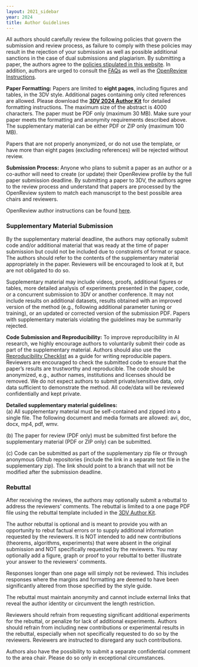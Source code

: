 ```yaml
---
layout: 2021_sidebar
year: 2024
title: Author Guidelines
---
```


All authors should carefully review the following policies that govern the submission and review process,
as failure to comply with these policies may result in the rejection of your submission as well as possible additional sanctions in the case of dual submissions and plagiarism.
By submitting a paper, the authors agree to the [policies stipulated in this website]({{site.url}}/{{page.year}}/policies).
In addition, authors are urged to consult the [FAQs]({{site.url}}/{{page.year}}/author-faq) as well as the [OpenReview Instructions]({{site.url}}/{{page.year}}/author-instructions).

**Paper Formatting:**
Papers are limited to **eight pages**, including figures and tables, in the 3DV style.
Additional pages containing only cited references are allowed.
Please download the **[3DV 2024 Author Kit]({{site.url}}/files/{{page.year}}/3dv{{page.year}}-author_kit.zip)** for detailed formatting instructions. 
The maximum size of the abstract is 4000 characters.
The paper must be PDF only (maximum 30 MB). Make sure your paper meets the formatting and anonymity requirements described above.
The supplementary material can be either PDF or ZIP only (maximum 100 MB).

Papers that are not properly anonymized, or do not use the template, or have more than eight pages (excluding references) will be rejected without review.

**Submission Process:**
Anyone who plans to submit a paper as an author or a co-author will need to create (or update) their OpenReview profile by the full paper submission deadline.
By submitting a paper to 3DV, the authors agree to the review process and understand that papers are processed by the OpenReview system to match each manuscript to the best possible area chairs and reviewers.

OpenReview author instructions can be found [here]({{site.url}}/{{page.year}}/author-instructions/).

### Supplementary Material Submission
By the supplementary material deadline, the authors may optionally submit code and/or additional material that was ready at the time of paper submission but could not be included due to constraints of format or space.
The authors should refer to the contents of the supplementary material appropriately in the paper. Reviewers will be encouraged to look at it, but are not obligated to do so.

Supplementary material may include videos, proofs, additional figures or tables, more detailed analysis of experiments presented in the paper, code, or a concurrent submission to 3DV or another conference.
It may not include results on additional datasets, results obtained with an improved version of the method (e.g., following additional parameter tuning or training), or an updated or corrected version of the submission PDF. Papers with supplementary materials violating the guidelines may be summarily rejected.

**Code Submission and Reproducibility:**
 To improve reproducibility in AI research, we highly encourage authors to voluntarily submit their code as part of the supplementary material. Authors should also use the [Reproducibility Checklist](https://www.cs.mcgill.ca/~jpineau/ReproducibilityChecklist.pdf) as a guide for writing reproducible papers. Reviewers are encouraged to check the submitted code to ensure that the paper’s results are trustworthy and reproducible. The code should be anonymized, e.g., author names, institutions and licenses should be removed. We do not expect authors to submit private/sensitive data, only data sufficient to demonstrate the method. All code/data will be reviewed confidentially and kept private.

**Detailed supplementary material guidelines:**  
(a) All supplementary material must be self-contained and zipped into a single file. The following document and media formats are allowed: avi, doc, docx, mp4, pdf, wmv.

(b) The paper for review (PDF only) must be submitted first before the supplementary material (PDF or ZIP only) can be submitted. 

(c) Code can be submitted as part of the supplementary zip file or through anonymous Github repositories (include the link in a separate text file in the supplementary zip). The link should point to a branch that will not be modified after the submission deadline.

### Rebuttal

After receiving the reviews, the authors may optionally submit a rebuttal to address the reviewers' comments.
The rebuttal is limited to a one page PDF file using the rebuttal template included in the [3DV Author Kit]({{site.url}}/files/{{page.year}}/3dv{{page.year}}-author_kit.zip).

The author rebuttal is optional and is meant to provide you with an opportunity to rebut factual errors or to supply additional information requested by the reviewers.
It is NOT intended to add new contributions (theorems, algorithms, experiments) that were absent in the original submission and NOT specifically requested by the reviewers.
You may optionally add a figure, graph or proof to your rebuttal to better illustrate your answer to the reviewers' comments.

Responses longer than one page will simply not be reviewed.
This includes responses where the margins and formatting are deemed to have been significantly altered from those specified by the style guide.

The rebuttal must maintain anonymity and cannot include external links that reveal the author identity or circumvent the length restriction.

Reviewers should refrain from requesting significant additional experiments for the rebuttal,
or penalize for lack of additional experiments.
Authors should refrain from including new contributions or experimental results in the rebuttal, especially when not specifically requested to do so by the reviewers.
Reviewers are instructed to disregard any such contributions.

Authors also have the possibility to submit a separate confidential comment to the area chair.
Please do so only in exceptional circumstances.